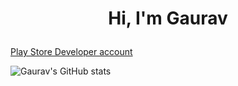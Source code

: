 # <p align="center"> Hi, I'm Gaurav</p>

[Play Store Developer account](https://play.google.com/store/apps/dev?id=5751302584145160415)

![Gaurav's GitHub stats](https://github-readme-stats-435019.el.r.appspot.com/?username=codegsaini&hide=stars&show=reviews,prs_merged,prs_merged_percentage&show_icons=true&theme=transparent)
